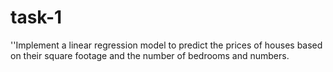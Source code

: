# task-1
''Implement a linear regression model to predict the prices of houses based on their square footage and the number of bedrooms and numbers.
